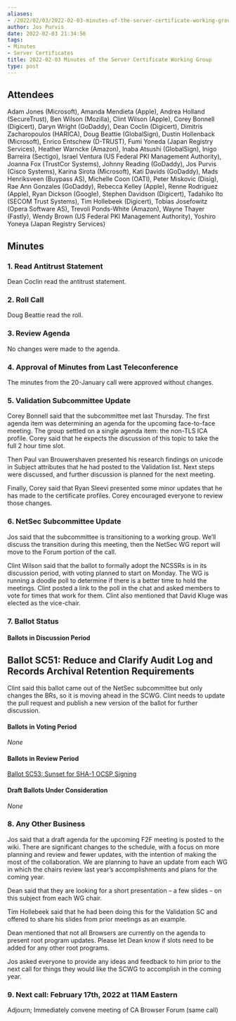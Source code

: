 ```yaml
---
aliases:
- /2022/02/03/2022-02-03-minutes-of-the-server-certificate-working-group/
author: Jos Purvis
date: 2022-02-03 21:34:56
tags:
- Minutes
- Server Certificates
title: 2022-02-03 Minutes of the Server Certificate Working Group
type: post
---
```


## Attendees

Adam Jones (Microsoft), Amanda Mendieta (Apple), Andrea Holland (SecureTrust), Ben Wilson (Mozilla), Clint Wilson (Apple), Corey Bonnell (Digicert), Daryn Wright (GoDaddy), Dean Coclin (Digicert), Dimitris Zacharopoulos (HARICA), Doug Beattie (GlobalSign), Dustin Hollenback (Microsoft), Enrico Entschew (D-TRUST), Fumi Yoneda (Japan Registry Services), Heather Warncke (Amazon), Inaba Atsushi (GlobalSign), Inigo Barreira (Sectigo), Israel Ventura (US Federal PKI Management Authority), Joanna Fox (TrustCor Systems), Johnny Reading (GoDaddy), Jos Purvis (Cisco Systems), Karina Sirota (Microsoft), Kati Davids (GoDaddy), Mads Henriksveen (Buypass AS), Michelle Coon (OATI), Peter Miskovic (Disig), Rae Ann Gonzales (GoDaddy), Rebecca Kelley (Apple), Renne Rodriguez (Apple), Ryan Dickson (Google), Stephen Davidson (Digicert), Tadahiko Ito (SECOM Trust Systems), Tim Hollebeek (Digicert), Tobias Josefowitz (Opera Software AS), Trevoli Ponds-White (Amazon), Wayne Thayer (Fastly), Wendy Brown (US Federal PKI Management Authority), Yoshiro Yoneya (Japan Registry Services)

## Minutes

### 1. Read Antitrust Statement

Dean Coclin read the antitrust statement.

### 2. Roll Call

Doug Beattie read the roll.

### 3. Review Agenda

No changes were made to the agenda.

### 4. Approval of Minutes from Last Teleconference

The minutes from the 20-January call were approved without changes.

### 5. Validation Subcommittee Update

Corey Bonnell said that the subcommittee met last Thursday. The first agenda item was determining an agenda for the upcoming face-to-face meeting. The group settled on a single agenda item: the non-TLS ICA profile. Corey said that he expects the discussion of this topic to take the full 2 hour time slot.

Then Paul van Brouwershaven presented his research findings on unicode in Subject attributes that he had posted to the Validation list. Next steps were discussed, and further discussion is planned for the next meeting.

Finally, Corey said that Ryan Sleevi presented some minor updates that he has made to the certificate profiles. Corey encouraged everyone to review those changes.

### 6. NetSec Subcommittee Update

Jos said that the subcommittee is transitioning to a working group. We’ll discuss the transition during this meeting, then the NetSec WG report will move to the Forum portion of the call.

Clint Wilson said that the ballot to formally adopt the NCSSRs is in its discussion period, with voting planned to start on Monday. The WG is running a doodle poll to determine if there is a better time to hold the meetings. Clint posted a link to the poll in the chat and asked members to vote for times that work for them. Clint also mentioned that David Kluge was elected as the vice-chair.

### 7. Ballot Status

#### Ballots in Discussion Period

## Ballot SC51: Reduce and Clarify Audit Log and Records Archival Retention Requirements

Clint said this ballot came out of the NetSec subcommittee but only changes the BRs, so it is moving ahead in the SCWG. Clint needs to update the pull request and publish a new version of the ballot for further discussion.

#### Ballots in Voting Period

_None_

#### Ballots in Review Period

[Ballot SC53: Sunset for SHA-1 OCSP Signing][1]

#### Draft Ballots Under Consideration

_None_

### 8. Any Other Business

Jos said that a draft agenda for the upcoming F2F meeting is posted to the wiki. There are significant changes to the schedule, with a focus on more planning and review and fewer updates, with the intention of making the most of the collaboration. We are planning to have an update from each WG in which the chairs review last year’s accomplishments and plans for the coming year.

Dean said that they are looking for a short presentation – a few slides – on this subject from each WG chair.

Tim Hollebeek said that he had been doing this for the Validation SC and offered to share his slides from prior meetings as an example.

Dean mentioned that not all Browsers are currently on the agenda to present root program updates. Please let Dean know if slots need to be added for any other root programs.

Jos asked everyone to provide any ideas and feedback to him prior to the next call for things they would like the SCWG to accomplish in the coming year.

### 9. Next call: February 17th, 2022 at 11AM Eastern

Adjourn; Immediately convene meeting of CA Browser Forum (same call)

[1]: /2022/01/26/ballot-sc53-sunset-for-sha-1-ocsp-signing/